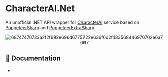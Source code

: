 # CharacterAI.Net
An unofficial .NET API wrapper for [CharacterAI](https://character.ai/) service based on [PuppeteerSharp](https://github.com/hardkoded/puppeteer-sharp) and [PuppeteerExtraSharp](https://github.com/Overmiind/Puppeteer-sharp-extra)

<div align="center">

![68747470733a2f2f692e696d6775722e636f6d2f483568446970702e6a7067](https://user-images.githubusercontent.com/55811932/218872979-40a643e4-23e7-4dc5-9c21-b88b04fe0cce.png)

</div>

## 📓 Documentation
-
